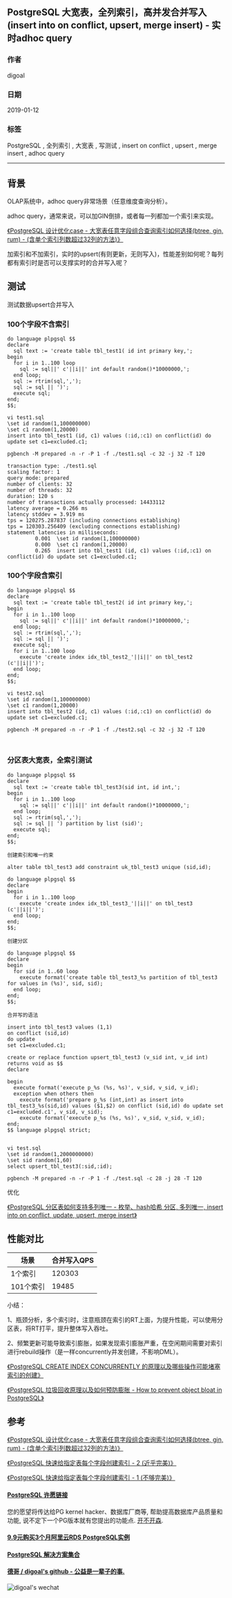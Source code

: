 ## PostgreSQL 大宽表，全列索引，高并发合并写入(insert into on conflict, upsert, merge insert) - 实时adhoc query    
                                                                                                                      
### 作者                                                                  
digoal                                                                  
                                                                                               
### 日期                                                                               
2019-01-12                                                           
                                                                    
### 标签                                                                                                        
PostgreSQL , 全列索引 , 大宽表 , 写测试 , insert on conflict , upsert , merge insert , adhoc query             
                                                                                                                      
----                                                                                                                
                                                                                                                         
## 背景          
OLAP系统中，adhoc query非常场景（任意维度查询分析）。      
      
adhoc query，通常来说，可以加GIN倒排，或者每一列都加一个索引来实现。    
    
[《PostgreSQL 设计优化case - 大宽表任意字段组合查询索引如何选择(btree, gin, rum) - (含单个索引列数超过32列的方法)》](../201808/20180803_01.md)      
    
加索引和不加索引，实时的upsert(有则更新，无则写入)，性能差别如何呢？每列都有索引时是否可以支撑实时的合并写入呢？    
    
## 测试    
测试数据upsert合并写入    
    
### 100个字段不含索引    
    
```    
do language plpgsql $$     
declare    
  sql text := 'create table tbl_test1( id int primary key,';    
begin    
  for i in 1..100 loop    
    sql := sql||' c'||i||' int default random()*10000000,';    
  end loop;    
  sql := rtrim(sql,',');    
  sql := sql || ')';    
  execute sql;    
end;    
$$;    
```    
    
```    
vi test1.sql    
\set id random(1,100000000)    
\set c1 random(1,20000)    
insert into tbl_test1 (id, c1) values (:id,:c1) on conflict(id) do update set c1=excluded.c1;    
```    
    
```    
pgbench -M prepared -n -r -P 1 -f ./test1.sql -c 32 -j 32 -T 120    
    
transaction type: ./test1.sql    
scaling factor: 1    
query mode: prepared    
number of clients: 32    
number of threads: 32    
duration: 120 s    
number of transactions actually processed: 14433112    
latency average = 0.266 ms    
latency stddev = 3.919 ms    
tps = 120275.287837 (including connections establishing)    
tps = 120303.256409 (excluding connections establishing)    
statement latencies in milliseconds:    
         0.001  \set id random(1,100000000)    
         0.000  \set c1 random(1,20000)    
         0.265  insert into tbl_test1 (id, c1) values (:id,:c1) on conflict(id) do update set c1=excluded.c1;    
```    
    
### 100个字段含索引    
    
```    
do language plpgsql $$     
declare    
  sql text := 'create table tbl_test2( id int primary key,';    
begin    
  for i in 1..100 loop    
    sql := sql||' c'||i||' int default random()*10000000,';    
  end loop;    
  sql := rtrim(sql,',');    
  sql := sql || ')';    
  execute sql;    
  for i in 1..100 loop    
    execute 'create index idx_tbl_test2_'||i||' on tbl_test2 (c'||i||')';    
  end loop;    
end;    
$$;    
```    
    
```    
vi test2.sql    
\set id random(1,100000000)    
\set c1 random(1,20000)    
insert into tbl_test2 (id, c1) values (:id,:c1) on conflict(id) do update set c1=excluded.c1;    
```    
    
```    
pgbench -M prepared -n -r -P 1 -f ./test2.sql -c 32 -j 32 -T 120    
    
    
```    
  
### 分区表大宽表，全索引测试
```
do language plpgsql $$     
declare    
  sql text := 'create table tbl_test3(sid int, id int,';    
begin    
  for i in 1..100 loop    
    sql := sql||' c'||i||' int default random()*10000000,';    
  end loop;    
  sql := rtrim(sql,',');    
  sql := sql || ') partition by list (sid)';    
  execute sql;    
end;    
$$;    

创建索引和唯一约束

alter table tbl_test3 add constraint uk_tbl_test3 unique (sid,id);

do language plpgsql $$
declare
begin
  for i in 1..100 loop
    execute 'create index idx_tbl_test3_'||i||' on tbl_test3 (c'||i||')';
  end loop;
end;
$$;

创建分区

do language plpgsql $$
declare
begin
  for sid in 1..60 loop
    execute format('create table tbl_test3_%s partition of tbl_test3 for values in (%s)', sid, sid);  
  end loop;
end;
$$;

合并写的语法

insert into tbl_test3 values (1,1) 
on conflict (sid,id) 
do update 
set c1=excluded.c1;

create or replace function upsert_tbl_test3 (v_sid int, v_id int) returns void as $$
declare
  
begin
  execute format('execute p_%s (%s, %s)', v_sid, v_sid, v_id);
  exception when others then 
    execute format('prepare p_%s (int,int) as insert into tbl_test3_%s(sid,id) values ($1,$2) on conflict (sid,id) do update set c1=excluded.c1', v_sid, v_sid);
    execute format('execute p_%s (%s, %s)', v_sid, v_sid, v_id);
end;
$$ language plpgsql strict;


vi test.sql
\set id random(1,2000000000)
\set sid random(1,60)
select upsert_tbl_test3(:sid,:id);

pgbench -M prepared -n -r -P 1 -f ./test.sql -c 28 -j 28 -T 120
```
    
优化  
  
[《PostgreSQL 分区表如何支持多列唯一 - 枚举、hash哈希 分区, 多列唯一, insert into on conflict, update, upsert, merge insert》](./20190111_01.md)    
    
## 性能对比    
    
场景 | 合并写入QPS    
---|---    
1个索引 | 120303    
101个索引 | 19485    
  
小结：  
  
1、瓶颈分析，多个索引时，注意瓶颈在索引的RT上面，为提升性能，可以使用分区表，将RT打平，提升整体写入吞吐。    
  
2、频繁更新可能导致索引膨胀，如果发现索引膨胀严重，在空闲期间需要对索引进行rebuild操作（是一样concurrently并发创建，不影响DML）。  
  
[《PostgreSQL CREATE INDEX CONCURRENTLY 的原理以及哪些操作可能堵塞索引的创建》](../201804/20180424_05.md)    
  
[《PostgreSQL 垃圾回收原理以及如何预防膨胀 - How to prevent object bloat in PostgreSQL》](../201504/20150429_02.md)    
    
## 参考    
[《PostgreSQL 设计优化case - 大宽表任意字段组合查询索引如何选择(btree, gin, rum) - (含单个索引列数超过32列的方法)》](../201808/20180803_01.md)      
    
[《PostgreSQL 快速给指定表每个字段创建索引 - 2 (近乎完美)》](../201809/20180903_03.md)      
    
[《PostgreSQL 快速给指定表每个字段创建索引 - 1 (不够完美)》](../201808/20180822_01.md)      
      
  
  
  
  
  
  
  
  
  
  
  
  
  
  
  
  
  
  
  
  
  
  
  
  
  
  
  
  
  
  
  
  
  
  
  
  
  
  
  
  
  
  
  
  
  
  
  
  
  
  
  
  
  
  
  
  
  
  
  
#### [PostgreSQL 许愿链接](https://github.com/digoal/blog/issues/76 "269ac3d1c492e938c0191101c7238216")
您的愿望将传达给PG kernel hacker、数据库厂商等, 帮助提高数据库产品质量和功能, 说不定下一个PG版本就有您提出的功能点. [开不开森](https://github.com/digoal/blog/issues/76 "269ac3d1c492e938c0191101c7238216").  
  
  
#### [9.9元购买3个月阿里云RDS PostgreSQL实例](https://www.aliyun.com/database/postgresqlactivity "57258f76c37864c6e6d23383d05714ea")
  
  
#### [PostgreSQL 解决方案集合](https://yq.aliyun.com/topic/118 "40cff096e9ed7122c512b35d8561d9c8")
  
  
#### [德哥 / digoal's github - 公益是一辈子的事.](https://github.com/digoal/blog/blob/master/README.md "22709685feb7cab07d30f30387f0a9ae")
  
  
![digoal's wechat](../pic/digoal_weixin.jpg "f7ad92eeba24523fd47a6e1a0e691b59")
  
